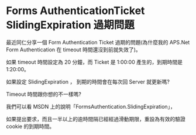 # Forms AuthenticationTicket SlidingExpiration 過期問題

最近同仁分享一個 Form Authentication Ticket 過期的問題(為什麼我的 APS.Net Form Authentication 在 timeout 時間還沒到前就失效了)。

如果 timeout 時間設定為 20 分鐘，而 Ticket 是 1:00:00 產生的，到期時間是 1:20:00。

如果設定 SlidingExpiration ， 到期的時間會在每次回 Server 就更新嗎?

Timeout 時間跟你想的不一樣嗎?

我們可以看 MSDN 上的說明「FormsAuthentication.SlidingExpiration」，

如果提出要求，而且一半以上的逾時間隔已經經過滑動期限，重設為有效的驗證 cookie 的到期時間。
